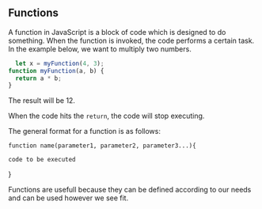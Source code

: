 ## Functions

A function in JavaScript is a block of code which is designed to do something. When the function is invoked, the code performs a certain task. In the example below, we want to multiply two numbers. 

``` javascript
  let x = myFunction(4, 3);   
function myFunction(a, b) {
  return a * b;            
}
```


The result will be 12. 

When the code hits the `return`, the code will stop executing. 

The general format for a function is as follows:

`function name(parameter1, parameter2, parameter3...){`

`code to be executed`

}

Functions are usefull because they can be defined according to our needs and can be used however we see fit. 